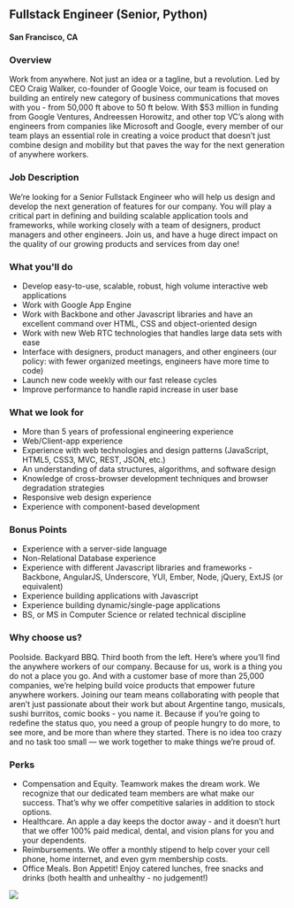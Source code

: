 ## Fullstack Engineer (Senior, Python) 
#### San Francisco, CA

### Overview
Work from anywhere. Not just an idea or a tagline, but a revolution. Led by CEO Craig Walker, co-founder of Google Voice, our team is focused on building an entirely new category of business communications that moves with you - from 50,000 ft above to 50 ft below.
With $53 million in funding from Google Ventures, Andreessen Horowitz, and other top VC’s along with engineers from companies like Microsoft and Google, every member of our team plays an essential role in creating a voice product that doesn’t just combine design and mobility but that paves the way for the next generation of anywhere workers.

### Job Description
We’re looking for a Senior Fullstack Engineer who will help us design and develop the next generation of features for our company.  You will play a critical part in defining and building scalable application tools and frameworks, while working closely with a team of designers, product managers and other engineers.  Join us, and have a huge direct impact on the quality of our growing products and services from day one!

### What you'll do
+ Develop easy-to-use, scalable, robust, high volume interactive web applications
+ Work with Google App Engine
+ Work with Backbone and other Javascript libraries and have an excellent command over HTML, CSS and object-oriented design
+ Work with new Web RTC technologies that handles large data sets with ease
+ Interface with designers, product managers, and other engineers (our policy: with fewer organized meetings, engineers have more time to code)
+ Launch new code weekly with our fast release cycles
+ Improve performance to handle rapid increase in user base

### What we look for
+ More than 5 years of professional engineering experience
+ Web/Client-app experience
+ Experience with web technologies and design patterns (JavaScript, HTML5, CSS3, MVC, REST, JSON, etc.)
+ An understanding of data structures, algorithms, and software design
+ Knowledge of cross-browser development techniques and browser degradation strategies
+ Responsive web design experience
+ Experience with component-based development

### Bonus Points
+ Experience with a server-side language 
+ Non-Relational Database experience
+ Experience with different Javascript libraries and frameworks - Backbone, AngularJS, Underscore, YUI, Ember, Node, jQuery, ExtJS (or equivalent)
+ Experience building applications with Javascript
+ Experience building dynamic/single-page applications
+ BS, or MS in Computer Science or related technical discipline

### Why choose us?
Poolside. Backyard BBQ. Third booth from the left. Here’s where you’ll find the anywhere workers of our company. Because for us, work is a thing you do not a place you go. And with a customer base of more than 25,000 companies, we’re helping build voice products that empower future anywhere workers.
Joining our team means collaborating with people that aren’t just passionate about their work but about Argentine tango, musicals, sushi burritos, comic books - you name it. Because if you’re going to redefine the status quo, you need a group of people hungry to do more, to see more, and be more than where they started.
There is no idea too crazy and no task too small — we work together to make things we’re proud of.

### Perks
+ Compensation and Equity. Teamwork makes the dream work. We recognize that our dedicated team members are what make our success. That’s why we offer competitive salaries in addition to stock options.
+ Healthcare. An apple a day keeps the doctor away - and it doesn’t hurt that we offer 100% paid medical, dental, and vision plans for you and your dependents.
+ Reimbursements. We offer a monthly stipend to help cover your cell phone, home internet, and even gym membership costs.
+ Office Meals. Bon Appetit! Enjoy catered lunches, free snacks and drinks (both health and unhealthy - no judgement!)


[<img src='https://dabuttonfactory.com/button.png?t=Apply&f=Calibri-Bold&ts=24&tc=fff&tshs=1&tshc=000&hp=20&vp=8&c=5&bgt=gradient&bgc=3d85c6&ebgc=073763'>](https://letsrockit.co/users/auth/github?job_id=rglhbfbhza-fullstack-engineer-senior-python)
